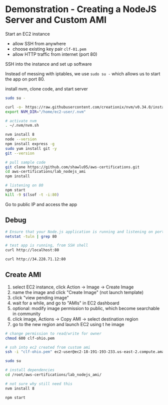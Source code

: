 # Demonstration - Creating a NodeJS Server and Custom AMI

Start an EC2 instance

- allow SSH from anywhere
- choose existing key pair `clf-01.pem`
- allow HTTP traffic from internet (port 80)

SSH into the instance and set up software

Instead of messing with iptables, we use `sudo su -` which allows us to start the app on port 80.

install nvm, clone code, and start server

```bash
sudo su -

curl -o- https://raw.githubusercontent.com/creationix/nvm/v0.34.0/install.sh | bash
export NVM_DIR="/home/ec2-user/.nvm"

# activate nvm
. ~/.nvm/nvm.sh

nvm install 8
node --version
npm install express -g
sudo yum install git -y
git --version

# pull sample code
git clone https://github.com/shawlu95/aws-certifications.git
cd aws-certifications/lab_nodejs_ami
npm install

# listening on 80
npm start
kill -9 $(lsof -t -i:80)

```

Go to public IP and access the app

## Debug

```bash
# Ensure that your Node.js application is running and listening on port 80:
netstat -tuln | grep 80

# test app is running, from SSH shell
curl http://localhost:80

curl http://34.228.71.12:80
```

## Create AMI

1. select EC2 instance, click Action -> Image -> Create Image
2. name the image and click "Create Image" (not launch template)
3. click "view pending image"
4. wait for a while, and go to "AMIs" in EC2 dashboard
5. optional: modify image permission to public, which become searchable in community
6. click image, Actions -> Copy AMI -> select destination region
7. go to the new region and launch EC2 using t he image

```bash
# change permission to read/write for owner
chmod 600 clf-ohio.pem

# ssh into ec2 created from custom ami
ssh -i "clf-ohio.pem" ec2-user@ec2-18-191-193-233.us-east-2.compute.amazonaws.com

sudo su

# install dependencies
cd /root/aws-certifications/lab_nodejs_ami/

# not sure why still need this
nvm install 8

npm start
```
